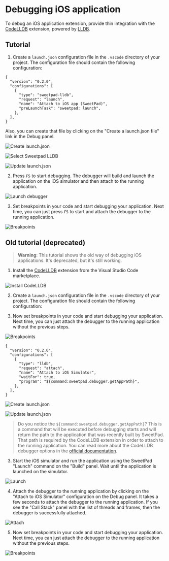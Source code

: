 # Debugging iOS application

To debug an iOS application extension, provide thin integration with the
[CodeLLDB](https://marketplace.visualstudio.com/items?itemName=vadimcn.vscode-lldb) extension, powered by
[LLDB](https://lldb.llvm.org/).

## Tutorial

1. Create a `launch.json` configuration file in the `.vscode` directory of your project. The configuration file should
   contain the following configuration:

```jsonc
{
  "version": "0.2.0",
  "configurations": [
    {
      "type": "sweetpad-lldb",
      "request": "launch",
      "name": "Attach to iOS app (SweetPad)",
      "preLaunchTask": "sweetpad: launch",
    },
  ],
}
```

Also, you can create that file by clicking on the "Create a launch.json file" link in the Debug panel.

![Create launch.json](../images/debug-create-launch-json.png)

![Select Sweetpad LLDB](../images/debug-select-sweetpad-lldb.png)

![Update launch.json](../images/debug-update-launch-json.png)

2. Press `F5` to start debugging. The debugger will build and launch the application on the iOS simulator and then
   attach to the running application.

![Launch debugger](../images/debug-launch-debugger.png)

3. Set breakpoints in your code and start debugging your application. Next time, you can just press `F5` to start and
   attach the debugger to the running application.

![Breakpoints](../images/debug-breakpoints.png)

## Old tutorial (deprecated)

> **Warning**: This tutorial shows the old way of debugging iOS applications. It's deprecated, but it's still working.

1. Install the [CodeLLDB](https://marketplace.visualstudio.com/items?itemName=vadimcn.vscode-lldb) extension from the
   Visual Studio Code marketplace.

![Install CodeLLDB](../images/debug-old-install-codelldb.png)

2. Create a `launch.json` configuration file in the `.vscode` directory of your project. The configuration file should
   contain the following configuration:

3. Now set breakpoints in your code and start debugging your application. Next time, you can just attach the debugger to
   the running application without the previous steps.

![Breakpoints](../images/debug-old-breakpoints.png)

```jsonc
{
  "version": "0.2.0",
  "configurations": [
    {
      "type": "lldb",
      "request": "attach",
      "name": "Attach to iOS Simulator",
      "waitFor": true,
      "program": "${command:sweetpad.debugger.getAppPath}",
    },
  ],
}
```

![Create launch.json](../images/debug-old-create-launch-json.png)

![Update launch.json](../images/debug-old-update-launch-json.png)

> Do you notice the `${command:sweetpad.debugger.getAppPath}`? This is a command that will be executed before debugging
> starts and will return the path to the application that was recently built by SweetPad. That path is required by the
> CodeLLDB extension in order to attach to the running application. You can read more about the CodeLLDB debugger
> options in the [official documentation](https://github.com/vadimcn/codelldb/blob/master/MANUAL.md).

3. Start the iOS simulator and run the application using the SweetPad "Launch" command on the "Build" panel. Wait until
   the application is launched on the simulator.

![Launch](../images/debug-old-launch-app.png)

4. Attach the debugger to the running application by clicking on the "Attach to iOS Simulator" configuration on the
   Debug panel. It takes a few seconds to attach the debugger to the running application. If you see the "Call Stack"
   panel with the list of threads and frames, then the debugger is successfully attached.

![Attach](../images/debug-old-attach-ios-simulator.png)

5. Now set breakpoints in your code and start debugging your application. Next time, you can just attach the debugger to
   the running application without the previous steps.

![Breakpoints](../images/debug-old-breakpoints.png)
